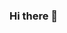 ### Hi there 👋

<!--
**Mango3403/Mango3403** is a ✨ _special_ ✨ repository because its `README.md` (this file) appears on your GitHub profile.

Here are some ideas to get you started:

- 🔭 I’m currently working on [Shinetech](https://www.shinetechsoftware.com/)
- 🌱 I’m currently learning JavaScript, Python and WebGL
- 👯 I’m looking to collaborate on ...
- 🤔 I’m looking for help with ...
- 💬 Ask me about ...
- 📫 How to reach me: [Google Email](wzdsrhm1994@gmail.com)
- 😄 Pronouns: ...
- ⚡ Fun fact: ...
-->
